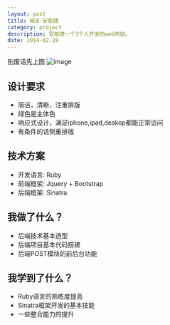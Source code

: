 ```yaml
---
layout: post
title: WEB-安能捷
category: project
description: 安能捷一个3个人开发的web网站。
date: 2014-02-28
---
```


别废话先上图
![image](http://icloud.u.qiniudn.com/anergel.png)

## 设计要求

* 简洁，清晰，注重排版
* 绿色是主体色
* 响应式设计，满足iphone,ipad,deskop都能正常访问
* 有条件的话侧重排版

## 技术方案

* 开发语言: Ruby
* 前端框架: Jquery + Bootstrap
* 后端框架: Sinatra

## 我做了什么？

* 后端技术基本选型
* 后端项目基本代码搭建
* 后端POST模块的前后台功能

## 我学到了什么？

* Ruby语言的熟练度提高
* Sinatra框架开发的基本技能
* 一些整合能力的提升
